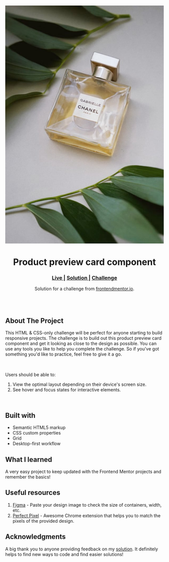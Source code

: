 <img src="https://github.com/ramakrishnagarlapati/product-preview-card-frontendMentor/blob/main/images/image-product-desktop.jpg"></img>

<h1 align="center">Product preview card component
</h1>

<div align="center">
  <h3>
    <a href="https://ramakrishnagarlapati.github.io/product-preview-card-frontendMentor/" color="white">
      Live
    </a>
    <span> | </span>
    <a href="https://github.com/ramakrishnagarlapati/product-preview-card-frontendMentor">
      Solution
    </a>
   <span> | </span>
    <a href="https://www.frontendmentor.io/challenges/product-preview-card-component-GO7UmttRfa">
      Challenge
    </a>
  </h3>
</div>
<div align="center">
   Solution for a challenge from  <a href="https://www.frontendmentor.io/challenges/interactive-rating-component-koxpeBUmI" target="_blank">frontendmentor.io</a>.
</div>
<br>
<br>
<br>

## About The Project

<p>This HTML & CSS-only challenge will be perfect for anyone starting to build responsive projects.
The challenge is to build out this product preview card component and get it looking as close to the design as possible.
You can use any tools you like to help you complete the challenge. So if you've got something you'd like to practice, feel free to give it a go.

<br><br>Users should be able to: <br>
1. View the optimal layout depending on their device's screen size.
2. See hover and focus states for interactive elements.
<br>

## Built with

- Semantic HTML5 markup
- CSS custom properties
- Grid
- Desktop-first workflow

## What I learned

A very easy project to keep updated with the Frontend Mentor projects and remember the basics!

## Useful resources

1. <a href="https://www.figma.com/">Figma</a> - Paste your design image to check the size of containers, width, etc.
2. <a href="https://chrome.google.com/webstore/detail/perfectpixel-by-welldonec/dkaagdgjmgdmbnecmcefdhjekcoceebi">Perfect Pixel</a> - Awesome Chrome extension that helps you to match the pixels of the provided design.

## Acknowledgments

A big thank you to anyone providing feedback on my <a href="https://github.com/ramakrishnagarlapati/product-preview-card-frontendMentor">solution</a>. It definitely helps to find new ways to code and find easier solutions!